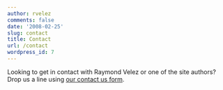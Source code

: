 ```yaml
---
author: rvelez
comments: false
date: '2008-02-25'
slug: contact
title: Contact
url: /contact
wordpress_id: 7
---
```



Looking to get in contact with Raymond Velez or one of the site authors? Drop us a line using [our contact us form](http://www.razorfish.com/#!contact).

